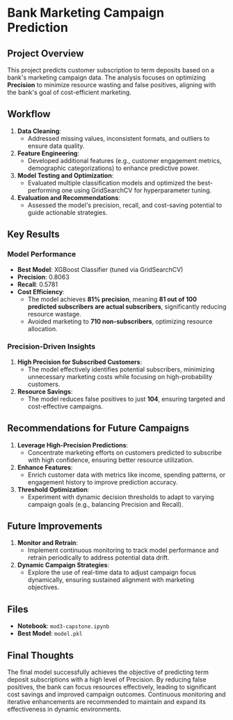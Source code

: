 # Bank Marketing Campaign Prediction

## Project Overview
This project predicts customer subscription to term deposits based on a bank's marketing campaign data. The analysis focuses on optimizing **Precision** to minimize resource wasting and false positives, aligning with the bank's goal of cost-efficient marketing.

## Workflow
1. **Data Cleaning**:
   - Addressed missing values, inconsistent formats, and outliers to ensure data quality.
2. **Feature Engineering**:
   - Developed additional features (e.g., customer engagement metrics, demographic categorizations) to enhance predictive power.
3. **Model Testing and Optimization**:
   - Evaluated multiple classification models and optimized the best-performing one using GridSearchCV for hyperparameter tuning.
4. **Evaluation and Recommendations**:
   - Assessed the model's precision, recall, and cost-saving potential to guide actionable strategies.

## Key Results
### Model Performance
- **Best Model**: XGBoost Classifier (tuned via GridSearchCV)
- **Precision**: 0.8063  
- **Recall**: 0.5781  
- **Cost Efficiency**:
  - The model achieves **81% precision**, meaning **81 out of 100 predicted subscribers are actual subscribers**, significantly reducing resource wastage.
  - Avoided marketing to **710 non-subscribers**, optimizing resource allocation.

### Precision-Driven Insights
1. **High Precision for Subscribed Customers**:
   - The model effectively identifies potential subscribers, minimizing unnecessary marketing costs while focusing on high-probability customers.
2. **Resource Savings**:
   - The model reduces false positives to just **104**, ensuring targeted and cost-effective campaigns.

## Recommendations for Future Campaigns
1. **Leverage High-Precision Predictions**:
   - Concentrate marketing efforts on customers predicted to subscribe with high confidence, ensuring better resource utilization.
2. **Enhance Features**:
   - Enrich customer data with metrics like income, spending patterns, or engagement history to improve prediction accuracy.
3. **Threshold Optimization**:
   - Experiment with dynamic decision thresholds to adapt to varying campaign goals (e.g., balancing Precision and Recall).

## Future Improvements
1. **Monitor and Retrain**:
   - Implement continuous monitoring to track model performance and retrain periodically to address potential data drift.
2. **Dynamic Campaign Strategies**:
   - Explore the use of real-time data to adjust campaign focus dynamically, ensuring sustained alignment with marketing objectives.

## Files
- **Notebook**: `mod3-capstone.ipynb`
- **Best Model**: `model.pkl`

## Final Thoughts
The final model successfully achieves the objective of predicting term deposit subscriptions with a high level of Precision. By reducing false positives, the bank can focus resources effectively, leading to significant cost savings and improved campaign outcomes. Continuous monitoring and iterative enhancements are recommended to maintain and expand its effectiveness in dynamic environments.
